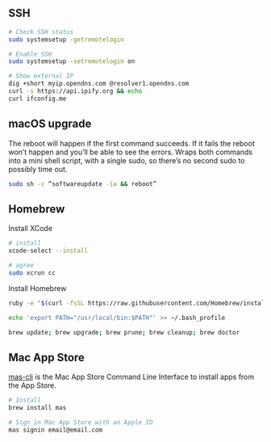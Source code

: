 ## SSH

```bash
# Check SSH status
sudo systemsetup -getremotelogin

# Enable SSH
sudo systemsetup -setremotelogin on

# Show external IP
dig +short myip.opendns.com @resolver1.opendns.com
curl -s https://api.ipify.org && echo
curl ifconfig.me
```

## macOS upgrade

The reboot will happen if the first command succeeds. If it fails the reboot won’t happen and you’ll be able to see the errors. Wraps both commands into a mini shell script, with a single sudo, so there’s no second sudo to possibly time out.

```bash
sudo sh -c “softwareupdate -ia && reboot”
```

## Homebrew

Install XCode

```bash
# install
xcode-select --install

# agree
sudo xcrun cc
```

Install Homebrew

```bash
ruby -e "$(curl -fsSL https://raw.githubusercontent.com/Homebrew/install/master/install)"

echo 'export PATH="/usr/local/bin:$PATH"' >> ~/.bash_profile

brew update; brew upgrade; brew prune; brew cleanup; brew doctor
```

## Mac App Store

[mas-cli](https://github.com/mas-cli/mas) is the Mac App Store Command Line Interface to install apps from the App Store.

```bash
# Install
brew install mas

# Sign in Mac App Store with an Apple ID
mas signin email@email.com
```